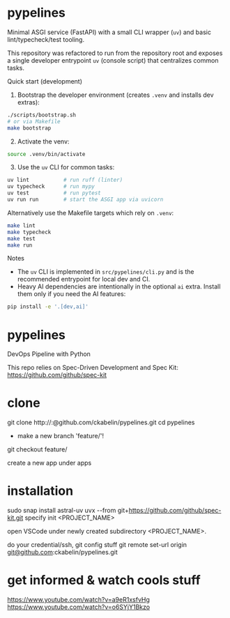 # pypelines

Minimal ASGI service (FastAPI) with a small CLI wrapper (`uv`) and basic lint/typecheck/test tooling.

This repository was refactored to run from the repository root and exposes a single developer entrypoint `uv` (console script) that centralizes common tasks.

Quick start (development)

1. Bootstrap the developer environment (creates `.venv` and installs dev extras):

```bash
./scripts/bootstrap.sh
# or via Makefile
make bootstrap
```

2. Activate the venv:

```bash
source .venv/bin/activate
```

3. Use the `uv` CLI for common tasks:

```bash
uv lint           # run ruff (linter)
uv typecheck      # run mypy
uv test           # run pytest
uv run run        # start the ASGI app via uvicorn
```

Alternatively use the Makefile targets which rely on `.venv`:

```bash
make lint
make typecheck
make test
make run
```

Notes
- The `uv` CLI is implemented in `src/pypelines/cli.py` and is the recommended entrypoint for local dev and CI.
- Heavy AI dependencies are intentionally in the optional `ai` extra. Install them only if you need the AI features:

```bash
pip install -e '.[dev,ai]'
```
# pypelines
DevOps Pipeline with Python

This repo relies on Spec-Driven Development and Spec Kit: https://github.com/github/spec-kit

# clone
git clone http://<youruser>:<yourtoken>@github.com/ckabelin/pypelines.git
cd pypelines

- make a new branch 'feature/<whatever>'!

git checkout feature/<whatever>

create a new app under apps

# installation
sudo snap install astral-uv
uvx --from git+https://github.com/github/spec-kit.git specify init <PROJECT_NAME>

open VSCode under newly created subdirectory <PROJECT_NAME>.

do your credential/ssh, git config stuff
git remote set-url origin git@github.com:ckabelin/pypelines.git

# get informed & watch cools stuff
https://www.youtube.com/watch?v=a9eR1xsfvHg
https://www.youtube.com/watch?v=o6SYjY1Bkzo
